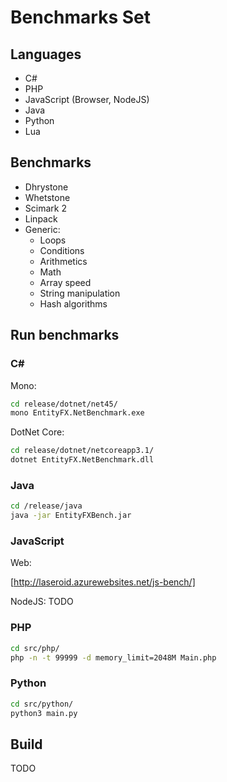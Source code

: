 # Benchmarks Set

## Languages

* C#
* PHP
* JavaScript (Browser, NodeJS)
* Java
* Python
* Lua

## Benchmarks

* Dhrystone
* Whetstone
* Scimark 2
* Linpack
* Generic:
  * Loops
  * Conditions
  * Arithmetics
  * Math
  * Array speed
  * String manipulation
  * Hash algorithms
 
## Run benchmarks

### C#

Mono:

```sh
cd release/dotnet/net45/
mono EntityFX.NetBenchmark.exe
```

DotNet Core:

```sh
cd release/dotnet/netcoreapp3.1/
dotnet EntityFX.NetBenchmark.dll
```

### Java

```sh
cd /release/java
java -jar EntityFXBench.jar
```

### JavaScript

Web:

[http://laseroid.azurewebsites.net/js-bench/]

NodeJS: TODO

### PHP

```sh
cd src/php/
php -n -t 99999 -d memory_limit=2048M Main.php
```

### Python

```sh
cd src/python/
python3 main.py
```
## Build

TODO
